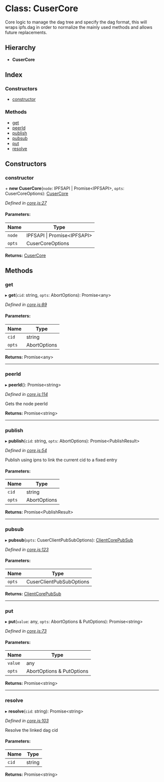 # Class: CuserCore

Core logic to manage the dag tree and specify the dag format, this will wraps
ipfs.dag in order to normalize the mainly used methods and allows future replacements.

## Hierarchy

* **CuserCore**

## Index

### Constructors

* [constructor](docs/classes/cusercore.md#constructor)

### Methods

* [get](docs/classes/cusercore.md#get)
* [peerId](docs/classes/cusercore.md#peerid)
* [publish](docs/classes/cusercore.md#publish)
* [pubsub](docs/classes/cusercore.md#pubsub)
* [put](docs/classes/cusercore.md#put)
* [resolve](docs/classes/cusercore.md#resolve)

## Constructors

### constructor

\+ **new CuserCore**(`node`: IPFSAPI \| Promise\<IPFSAPI>, `opts`: CuserCoreOptions): [CuserCore](docs/classes/cusercore.md)

*Defined in [core.js:27](https://github.com/rubeniskov/cuser/blob/3388de0/packages/core/core.js#L27)*

#### Parameters:

Name | Type |
------ | ------ |
`node` | IPFSAPI \| Promise\<IPFSAPI> |
`opts` | CuserCoreOptions |

**Returns:** [CuserCore](docs/classes/cusercore.md)

## Methods

### get

▸ **get**(`cid`: string, `opts`: AbortOptions): Promise\<any>

*Defined in [core.js:89](https://github.com/rubeniskov/cuser/blob/3388de0/packages/core/core.js#L89)*

#### Parameters:

Name | Type |
------ | ------ |
`cid` | string |
`opts` | AbortOptions |

**Returns:** Promise\<any>

___

### peerId

▸ **peerId**(): Promise\<string>

*Defined in [core.js:114](https://github.com/rubeniskov/cuser/blob/3388de0/packages/core/core.js#L114)*

Gets the node peerId

**Returns:** Promise\<string>

___

### publish

▸ **publish**(`cid`: string, `opts`: AbortOptions): Promise\<PublishResult>

*Defined in [core.js:54](https://github.com/rubeniskov/cuser/blob/3388de0/packages/core/core.js#L54)*

Publish using ipns to link the current cid to a fixed entry

#### Parameters:

Name | Type |
------ | ------ |
`cid` | string |
`opts` | AbortOptions |

**Returns:** Promise\<PublishResult>

___

### pubsub

▸ **pubsub**(`opts`: CuserClientPubSubOptions): [ClientCorePubSub](docs/classes/clientcorepubsub.md)

*Defined in [core.js:123](https://github.com/rubeniskov/cuser/blob/3388de0/packages/core/core.js#L123)*

#### Parameters:

Name | Type |
------ | ------ |
`opts` | CuserClientPubSubOptions |

**Returns:** [ClientCorePubSub](docs/classes/clientcorepubsub.md)

___

### put

▸ **put**(`value`: any, `opts`: AbortOptions & PutOptions): Promise\<string>

*Defined in [core.js:73](https://github.com/rubeniskov/cuser/blob/3388de0/packages/core/core.js#L73)*

#### Parameters:

Name | Type |
------ | ------ |
`value` | any |
`opts` | AbortOptions & PutOptions |

**Returns:** Promise\<string>

___

### resolve

▸ **resolve**(`cid`: string): Promise\<string>

*Defined in [core.js:103](https://github.com/rubeniskov/cuser/blob/3388de0/packages/core/core.js#L103)*

Resolve the linked dag cid

#### Parameters:

Name | Type |
------ | ------ |
`cid` | string |

**Returns:** Promise\<string>
